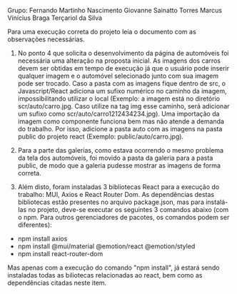 Grupo:
Fernando Martinho Nascimento
Giovanne Sainatto Torres
Marcus Vinícius Braga Terçariol da Silva

Para uma execução correta do projeto leia o documento com as observações necessárias.

1) No ponto 4 que solicita o desenvolvimento da página de automóveis foi necessária uma alteração na proposta inicial. As imagens dos carros devem ser obtidas em tempo de execução já que o usuário pode inserir qualquer imagem e o automóvel selecionado junto com sua imagem pode ser trocado. Caso a pasta com as imagens fique dentro de src, o Javascript/React adiciona um sufixo numérico no caminho da imagem, impossibilitando utilizar o local (Exemplo: a imagem está no diretório scr/auto/carro.jpg. Caso utilize na tag img esse caminho, será adicionar um sufixo como scr/auto/carro1212434234.jpg). Uma importação da imagem como componente funciona bem mas não atende a demanda do trabalho. Por isso, adicione a pasta auto com as imagens na pasta public do projeto react (Exemplo: public/auto/carro.jpg).

2) Para a parte das galerias, como estava ocorrendo o mesmo problema da tela dos automóveis, foi movido a pasta da galeria para a pasta public, de modo que a galeria pudesse mostrar as imagens de forma correta.

3) Além disto, foram instaladas 3 bibliotecas React para a execução do trabalho: MUI, Axios e React Router Dom.
As dependências destas bibliotecas estão presentes no arquivo package.json, mas para instalá-las no projeto, deve-se executar os seguintes 3 comandos abaixo (com o npm. Para outros gerenciadores de pacotes, os comandos podem ser diferentes):
- npm install axios
- npm install @mui/material @emotion/react @emotion/styled
- npm install react-router-dom

Mas apenas com a execução do comando "npm install", já estará sendo instaladas todas as biliotecas relacionadas ao react, bem como as dependências citadas neste item.
